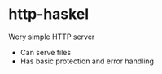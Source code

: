# http-haskel

Wery simple HTTP server

* Can serve files
* Has basic protection and error handling
